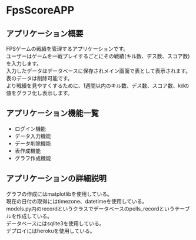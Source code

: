 # FpsScoreAPP
## アプリケーション概要
FPSゲームの戦績を管理するアプリケーションです。  
ユーザーはゲームを一戦プレイするごとにその戦績(キル数、デス数、スコア数)を入力します。  
入力したデータはデータベースに保存されメイン画面で表として表示されます。表のデータは削除可能です。    
より戦績を見やすくするために、1週間以内のキル数、デス数、スコア数、kdの値をグラフ化し表示します。  
## アプリケーション機能一覧
- ログイン機能  
- データ入力機能  
- データ削除機能  
- 表作成機能
- グラフ作成機能  
## アプリケーションの詳細説明
グラフの作成にはmatplotlibを使用している。  
現在の日付の取得にはtimezone、datetimeを使用している。  
models.py内のrecordというクラスでデータベースのpolls_recordというテーブルを作成している。  
データベースにはsqlite3を使用している。  
デプロイにはherokuを使用している。   　　



